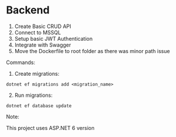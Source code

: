 # Backend
1. Create Basic CRUD API
2. Connect to MSSQL 
3. Setup basic JWT Authentication
4. Integrate with Swagger
5. Move the Dockerfile to root folder as there was minor path issue

Commands:

1. Create migrations:

```dotnet ef migrations add <migration_name>```

2. Run migrations:

```dotnet ef database update```

Note:

This project uses ASP.NET 6 version
